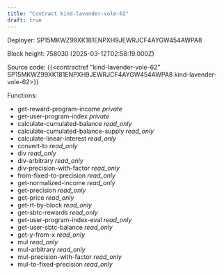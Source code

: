 ```yaml
---
title: "Contract kind-lavender-vole-62"
draft: true
---
```

Deployer: SP15MKWZ99XK181ENPXH9JEWRJCF4AYGW454AWPA8


 



Block height: 758030 (2025-03-12T02:58:19.000Z)

Source code: {{<contractref "kind-lavender-vole-62" SP15MKWZ99XK181ENPXH9JEWRJCF4AYGW454AWPA8 kind-lavender-vole-62>}}

Functions:

* get-reward-program-income _private_
* get-user-program-index _private_
* calculate-cumulated-balance _read_only_
* calculate-cumulated-balance-supply _read_only_
* calculate-linear-interest _read_only_
* convert-to _read_only_
* div _read_only_
* div-arbitrary _read_only_
* div-precision-with-factor _read_only_
* from-fixed-to-precision _read_only_
* get-normalized-income _read_only_
* get-precision _read_only_
* get-price _read_only_
* get-rt-by-block _read_only_
* get-sbtc-rewards _read_only_
* get-user-program-index-eval _read_only_
* get-user-sbtc-balance _read_only_
* get-y-from-x _read_only_
* mul _read_only_
* mul-arbitrary _read_only_
* mul-precision-with-factor _read_only_
* mul-to-fixed-precision _read_only_
